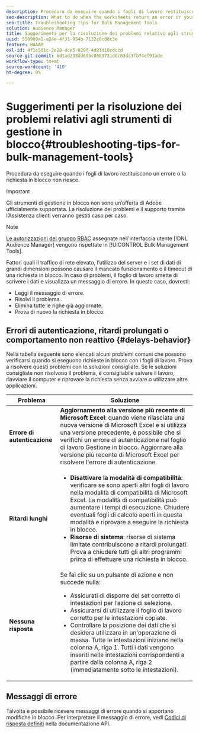 ```yaml
---
description: Procedura da eseguire quando i fogli di lavoro restituiscono un errore o la richiesta in blocco non riesce.
seo-description: What to do when the worksheets return an error or your bulk request fails.
seo-title: Troubleshooting Tips for Bulk Management Tools
solution: Audience Manager
title: Suggerimenti per la risoluzione dei problemi relativi agli strumenti di gestione in blocco
uuid: 550908a1-e24e-4f31-954b-7132c0c8dc3e
feature: BAAAM
exl-id: 4f1c501c-2e28-4ce5-829f-4d81d10cdccd
source-git-commit: bd1ad233dd69bc8683731d0c63dc3fb74ef91ade
workflow-type: tm+mt
source-wordcount: '410'
ht-degree: 0%

---
```


# Suggerimenti per la risoluzione dei problemi relativi agli strumenti di gestione in blocco{#troubleshooting-tips-for-bulk-management-tools}

Procedura da eseguire quando i fogli di lavoro restituiscono un errore o la richiesta in blocco non riesce.

>[!IMPORTANT]
>
>Gli strumenti di gestione in blocco non sono un’offerta di Adobe ufficialmente supportata. La risoluzione dei problemi e il supporto tramite l’Assistenza clienti verranno gestiti caso per caso.

<!-- 

<p>r_bulk_troubleshoot.xml </p>

 -->

>[!NOTE]
>
>[Le autorizzazioni del gruppo RBAC](../../features/administration/administration-overview.md) assegnate nell&#39;interfaccia utente [!DNL Audience Manager] vengono rispettate in [!UICONTROL Bulk Management Tools].

Fattori quali il traffico di rete elevato, l’utilizzo del server e i set di dati di grandi dimensioni possono causare il mancato funzionamento o il timeout di una richiesta in blocco. In caso di problemi, il foglio di lavoro smette di scrivere i dati e visualizza un messaggio di errore. In questo caso, dovresti:

* Leggi il messaggio di errore.
* Risolvi il problema.
* Elimina tutte le righe già aggiornate.
* Prova di nuovo la richiesta in blocco.

## Errori di autenticazione, ritardi prolungati o comportamento non reattivo {#delays-behavior}

Nella tabella seguente sono elencati alcuni problemi comuni che possono verificarsi quando si eseguono richieste in blocco con i fogli di lavoro. Prova a risolvere questi problemi con le soluzioni consigliate. Se le soluzioni consigliate non risolvono il problema, è consigliabile salvare il lavoro, riavviare il computer e riprovare la richiesta senza avviare o utilizzare altre applicazioni.

<table id="table_AC6FB99402214A4EAC6E709465BB67AF"> 
 <thead> 
  <tr> 
   <th colname="col1" class="entry"> Problema </th> 
   <th colname="col2" class="entry"> Soluzione </th> 
  </tr> 
 </thead>
 <tbody> 
  <tr> 
   <td colname="col1"> <b>Errore di autenticazione</b> </td> 
   <td colname="col2"> 
    <b>Aggiornamento alla versione più recente di Microsoft Excel</b>: quando viene rilasciata una nuova versione di Microsoft Excel e si utilizza una versione precedente, è possibile che si verifichi un errore di autenticazione nel foglio di lavoro Gestione in blocco. Aggiornare alla versione più recente di Microsoft Excel per risolvere l'errore di autenticazione.
</td> 
  </tr> 
  <tr> 
   <td colname="col1"> <b>Ritardi lunghi</b> </td> 
   <td colname="col2"> 
    <ul id="ul_AA6F414024B2475AB1C0B46DC3FF0B36"> 
     <li id="li_ECC83AC39D7142519AA9A223DB8FCF23"> <b>Disattivare la modalità di compatibilità</b>: verificare se sono aperti altri fogli di lavoro nella modalità di compatibilità di Microsoft Excel. La modalità di compatibilità può aumentare i tempi di esecuzione. Chiudere eventuali fogli di calcolo aperti in questa modalità e riprovare a eseguire la richiesta in blocco. </li> 
     <li id="li_234BFCF563234DE198884F33AB75280D"> <b>Risorse di sistema</b>: risorse di sistema limitate contribuiscono a ritardi prolungati. Prova a chiudere tutti gli altri programmi prima di effettuare una richiesta in blocco. </li> 
    </ul> </td> 
  </tr> 
  <tr> 
   <td colname="col1"> <b>Nessuna risposta</b> </td> 
   <td colname="col2">Se fai clic su un pulsante di azione e non succede nulla: 
    <ul id="ul_142E63CDD556414AB639E51734FEDBCF"> 
     <li id="li_DBB6C819603D46B5AECC9C854FDAFDF1">Assicurati di disporre del set corretto di intestazioni per l’azione di selezione. </li> 
     <li id="li_391C9031907A4085BDAD42054960045C">Assicurarsi di utilizzare il foglio di lavoro corretto per le intestazioni copiate. </li> 
     <li id="li_76A7241989204933858621FAAB5C3408">Controllare la posizione dei dati che si desidera utilizzare in un'operazione di massa. Tutte le intestazioni iniziano nella colonna A, riga 1. Tutti i dati vengono inseriti nelle intestazioni corrispondenti a partire dalla colonna A, riga 2 (immediatamente sotto le intestazioni). </li> 
    </ul> </td> 
  </tr> 
 </tbody> 
</table>

## Messaggi di errore

Talvolta è possibile ricevere messaggi di errore quando si apportano modifiche in blocco. Per interpretare il messaggio di errore, vedi [Codici di risposta definiti](/help/using/api/rest-api-main/aam-api-getting-started.md) nella documentazione API.
